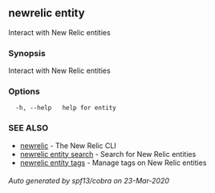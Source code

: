 ## newrelic entity

Interact with New Relic entities

### Synopsis

Interact with New Relic entities

### Options

```
  -h, --help   help for entity
```

### SEE ALSO

* [newrelic](newrelic.md)	 - The New Relic CLI
* [newrelic entity search](newrelic_entity_search.md)	 - Search for New Relic entities
* [newrelic entity tags](newrelic_entity_tags.md)	 - Manage tags on New Relic entities

###### Auto generated by spf13/cobra on 23-Mar-2020
